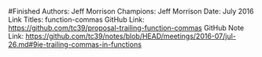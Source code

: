 #Finished
Authors: Jeff Morrison
Champions: Jeff Morrison
Date: July 2016
Link Titles: function-commas
GitHub Link: https://github.com/tc39/proposal-trailing-function-commas
GitHub Note Link: https://github.com/tc39/notes/blob/HEAD/meetings/2016-07/jul-26.md#9ie-trailing-commas-in-functions
